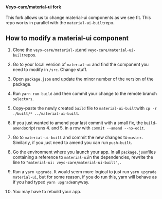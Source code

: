 #### Veyo-care/material-ui fork

This fork allows us to change material-ui components as we see fit. This repo works in parallel with the ```material-ui-built```repo.

## How to modify a material-ui component

1. Clone the ```veyo-care/material-ui```and ```veyo-care/material-ui-built```repos.

2. Go to your local version of ```material-ui``` and find the component you need to modify in ```/src```. Change stuff.

3. Open ```package.json``` and update the minor number of the version of the package.

4. Run ```yarn run build``` and then commit your change to the remote branch ```selectors```. 

5. Copy-paste the newly created ```build``` file to ```material-ui-built```with ```cp -r ./built/* ../material-ui-built```. 

5. If you just wanted to amend your last commit with a small fix, the ```build-amend```script runs 4. and 5. in a row with ```commit --amend --no-edit```. 

6. Go to ```material-ui-built``` and commit the new changes to ```master```. Similarly, if you just need to amend you can run ```push-built```. 

7. Go the environment where you launch your app. In all ```package.json```files containing a reference to ```material-ui```in the dependencies, rewrite the line to ```"material-ui: veyo-care/material-ui-built",```.

8. Run a ```yarn upgrade```. It would seem more logical to just run ```yarn upgrade material-ui```, but for some reason, if you do run this, yarn will behave as if you had typed ```yarn upgrade```anyway.  

9. You may have to rebuild your app.

